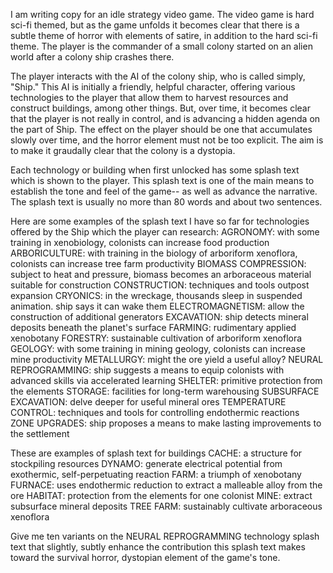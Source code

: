 I am writing copy for an idle strategy video game. The video game is hard sci-fi themed, but as the game unfolds it becomes clear that there is a subtle theme of horror with elements of satire, in addition to the hard sci-fi theme. The player is the commander of a small colony started on an alien world after a colony ship crashes there.

The player interacts with the AI of the colony ship, who is called simply, "Ship." This AI is initially a friendly, helpful character, offering various technologies to the player that allow them to harvest resources and construct buildings, among other things. But, over time, it becomes clear that the player is not really in control, and is advancing a hidden agenda on the part of Ship. The effect on the player should be one that accumulates slowly over time, and the horror element must not be too explicit. The aim is to make it graudally clear that the colony is a dystopia.

Each technology or building when first unlocked has some splash text which is shown to the player. This splash text is one of the main means to establish the tone and feel of the game-- as well as advance the narrative. The splash text is usually no more than 80 words and about two sentences.

Here are some examples of the splash text I have so far for technologies offered by the Ship which the player can research:
AGRONOMY: with some training in xenobiology, colonists can increase food production
ARBORICULTURE: with training in the biology of arboriform xenoflora, colonists can increase tree farm productivity
BIOMASS COMPRESSION: subject to heat and pressure, biomass becomes an arboraceous material suitable for construction
CONSTRUCTION: techniques and tools outpost expansion
CRYONICS: in the wreckage, thousands sleep in suspended animation. ship says it can wake them
ELECTROMAGNETISM: allow the construction of additional generators
EXCAVATION: ship detects mineral deposits beneath the planet's surface
FARMING: rudimentary applied xenobotany
FORESTRY: sustainable cultivation of arboriform xenoflora
GEOLOGY: with some training in mining geology, colonists can increase mine productivity
METALLURGY: might the ore yield a useful alloy?
NEURAL REPROGRAMMING: ship suggests a means to equip colonists with advanced skills via accelerated learning
SHELTER: primitive protection from the elements
STORAGE: facilities for long-term warehousing
SUBSURFACE EXCAVATION: delve deeper for useful mineral ores
TEMPERATURE CONTROL: techniques and tools for controlling endothermic reactions
ZONE UPGRADES: ship proposes a means to make lasting improvements to the settlement


These are examples of splash text for buildings
CACHE: a structure for stockpiling resources
DYNAMO: generate electrical potential from exothermic, self-perpetuating reaction
FARM: a triumph of xenobotany
FURNACE: uses endothermic reduction to extract a malleable alloy from the ore
HABITAT: protection from the elements for one colonist
MINE: extract subsurface mineral deposits
TREE FARM: sustainably cultivate arboraceous xenoflora

Give me ten variants on the NEURAL REPROGRAMMING technology splash text that slightly, subtly enhance the contribution this splash text makes toward the survival horror, dystopian element of the game's tone.
